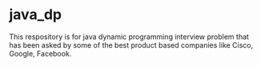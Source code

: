 # java_dp
This respository is for java dynamic programming interview problem that has been asked by some of the best product based companies like Cisco, Google, Facebook.
